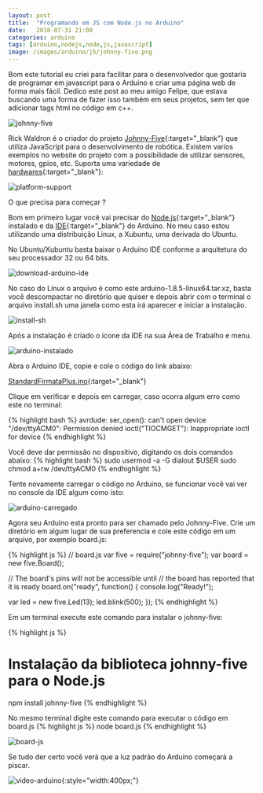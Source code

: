 ```yaml
---
layout: post
title:  "Programando em JS com Node.js no Arduino"
date:   2018-07-31 21:00
categories: arduino
tags: [arduino,nodejs,node,js,javascript]
image: /images/arduino/j5/johnny-five.png
---
```

Bom este tutorial eu criei para facilitar para o desenvolvedor que gostaria de
programar em javascript para o Arduino e criar uma página web de forma mais
fácil. Dedico este post ao meu amigo Felipe, que estava buscando uma forma de
fazer isso também em seus projetos, sem ter que adicionar tags html no código em
c++.

![johnny-five](/images/arduino/j5/johnny-five.png "Johnny-Five")

Rick Waldron é o criador do projeto [Johnny-Five][j5]{:target="_blank"} que utiliza JavaScript para
o desenvolvimento de robótica. Existem varios exemplos no website do projeto com
a possibilidade de utilizar sensores, motores, gpios, etc. Suporta uma variedade
de [hardwares][platform]{:target="_blank"}:

![platform-support](/images/arduino/j5/platform-support.png "Platform Support")

O que precisa para começar ?

Bom em primeiro lugar você vai precisar do [Node.js][nodejs]{:target="_blank"} instalado e da 
[IDE][ide]{:target="_blank"} do Arduino. No meu caso estou utilizando uma distribuição Linux, 
a Xubuntu, uma derivada do Ubuntu.

No Ubuntu/Xubuntu basta baixar o Arduino IDE conforme a arquitetura do seu
processador 32 ou 64 bits.

![download-arduino-ide](/images/arduino/download-arduino-ide.jpg "Download Arduino IDE")

No caso do Linux o arquivo é como este arduino-1.8.5-linux64.tar.xz, basta você
descompactar no diretório que quiser e depois abrir com o terminal o arquivo 
install.sh uma janela como esta irá aparecer e iniciar a instalação.

![install-sh](/images/arduino/install.sh.png "Instalação do Arduino IDE")

Após a instalação é criado o icone da IDE na sua Área de Trabalho e menu.

![arduino-instalado](/images/arduino/arduino-instalado.png "Arduino IDE instalado")

Abra o Arduino IDE, copie e cole o código do link abaixo:

[StandardFirmataPlus.ino][StandardFirmataPlus.ino]{:target="_blank"}

Clique em verificar e depois em carregar, caso ocorra algum erro como este no terminal:

{% highlight bash %}
avrdude: ser_open(): can't open device "/dev/ttyACM0": Permission denied
ioctl("TIOCMGET"): Inappropriate ioctl for device
{% endhighlight %}

Você deve dar permissão no dispositivo, digitando os dois comandos abaixo:
{% highlight bash %}
sudo usermod -a -G dialout $USER
sudo chmod a+rw /dev/ttyACM0
{% endhighlight %}

Tente novamente carregar o código no Arduino, se funcionar você vai ver no console
da IDE algum como isto:

![arduino-carregado](/images/arduino/arduino-carregado.png "Arduino IDE Compilado e Carregado")

Agora seu Arduino esta pronto para ser chamado pelo Johnny-Five.
Crie um diretório em algum lugar de sua preferencia e cole este código em um
arquivo, por exemplo board.js:

{% highlight js %}
// board.js
var five = require("johnny-five");
var board = new five.Board();

// The board's pins will not be accessible until
// the board has reported that it is ready
board.on("ready", function() {
  console.log("Ready!");

  var led = new five.Led(13);
  led.blink(500);
});
{% endhighlight %}

Em um terminal execute este comando para instalar o johnny-five:

{% highlight js %}
# Instalação da biblioteca johnny-five para o Node.js
npm install johnny-five
{% endhighlight %}

No mesmo terminal digite este comando para executar o código em board.js
{% highlight js %}
node board.js
{% endhighlight %}

![board-js](/images/arduino/j5/board.js.png "Execução do código no Arduino")

Se tudo der certo você verá que a luz padrão do Arduino começará a piscar.

![video-arduino](/images/arduino/j5/video-arduino.gif "Video do Arduino"){:style="width:400px;"}

[j5]: http://johnny-five.io
[platform]: http://johnny-five.io/platform-support
[nodejs]: https://nodejs.org
[ide]: https://www.arduino.cc/en/Main/Software
[StandardFirmataPlus.ino]: https://raw.githubusercontent.com/firmata/arduino/master/examples/StandardFirmataPlus/StandardFirmataPlus.ino